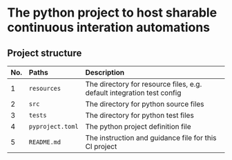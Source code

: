 # The python project to host sharable continuous interation automations

## Project structure
| No. | Paths            | Description                                                            |
|:----|:-----------------|:-----------------------------------------------------------------------|
| 1   | `resources`      | The directory for resource files, e.g. default integration test config |
| 2   | `src`            | The directory for python source files                                  |
| 3   | `tests`          | The directory for python test files                                    |
| 4   | `pyproject.toml` | The python project definition file                                     |
| 5   | `README.md`      | The instruction and guidance file for this CI project                  |